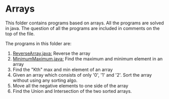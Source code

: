 # ArraysThis folder contains programs based on arrays. All the programs are solved in java.The question of all the programs are included in comments on the top of the file.The programs in this folder are:1. [ReverseArray.java:](https://github.com/kanupriya-ishu/programming/blob/master/data%20structures/arrays/ReverseArray.java) Reverse the array2. [MinimumMaximum.java:](https://github.com/kanupriya-ishu/programming/blob/master/data%20structures/arrays/MinimumMaximum.java) Find the maximum and minimum element in an array3. Find the "Kth" max and min element of an array 4. Given an array which consists of only '0', '1' and '2'. Sort the array without using any sorting algo.5. Move all the negative elements to one side of the array 6. Find the Union and Intersection of the two sorted arrays.
